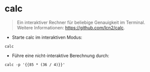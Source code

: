 # calc

> Ein interaktiver Rechner für beliebige Genauigkeit im Terminal.
> Weitere Informationen: <https://github.com/lcn2/calc>.

- Starte calc im interaktiven Modus:

`calc`

- Führe eine nicht-interaktive Berechnung durch:

`calc -p '{{85 * (36 / 4)}}'`
